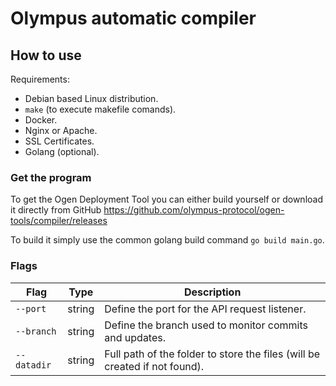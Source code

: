 # Olympus automatic compiler

## How to use

Requirements:

- Debian based Linux distribution.
- `make` (to execute makefile comands).
- Docker.
- Nginx or Apache.
- SSL Certificates.
- Golang (optional).

### Get the program

To get the Ogen Deployment Tool you can either build yourself or download it directly from GitHub <https://github.com/olympus-protocol/ogen-tools/compiler/releases>

To build it simply use the common golang build command `go build main.go`.

### Flags

| Flag        | Type   | Description                                                                |
|-------------|--------|----------------------------------------------------------------------------|
| `--port`    | string | Define the port for the API request listener.                              |
| `--branch`  | string | Define the branch used to monitor commits and updates.                     |
| `--datadir` | string | Full path of the folder to store the files (will be created if not found). |
